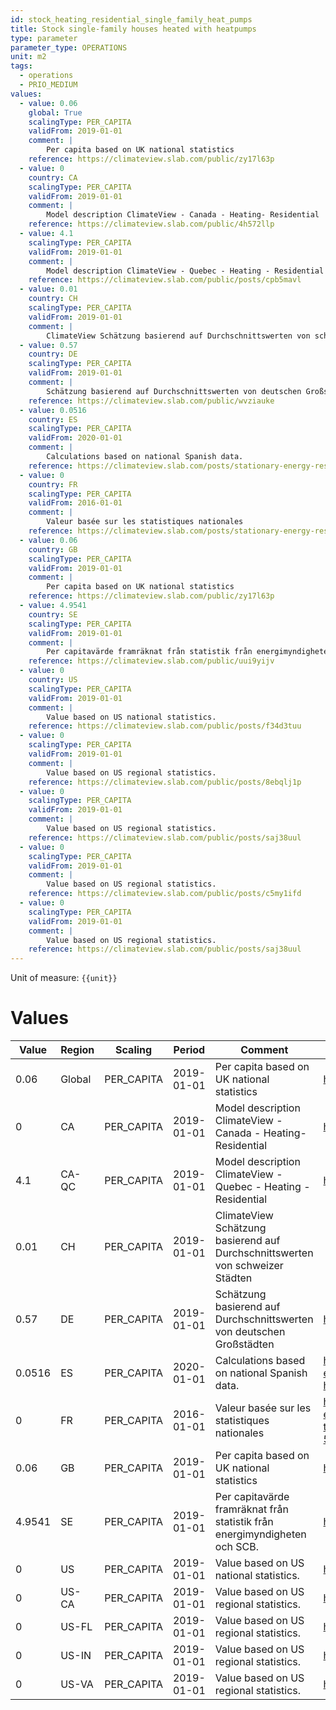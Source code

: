 ```yaml
---
id: stock_heating_residential_single_family_heat_pumps
title: Stock single-family houses heated with heatpumps
type: parameter
parameter_type: OPERATIONS
unit: m2
tags:
  - operations
  - PRIO_MEDIUM
values:
  - value: 0.06
    global: True
    scalingType: PER_CAPITA
    validFrom: 2019-01-01
    comment: |
        Per capita based on UK national statistics
    reference: https://climateview.slab.com/public/zy17l63p
  - value: 0
    country: CA
    scalingType: PER_CAPITA
    validFrom: 2019-01-01
    comment: |
        Model description ClimateView - Canada - Heating- Residential
    reference: https://climateview.slab.com/public/4h572llp
  - value: 4.1
    scalingType: PER_CAPITA
    validFrom: 2019-01-01
    comment: |
        Model description ClimateView - Quebec - Heating - Residential
    reference: https://climateview.slab.com/public/posts/cpb5mavl
  - value: 0.01
    country: CH
    scalingType: PER_CAPITA
    validFrom: 2019-01-01
    comment: |
        ClimateView Schätzung basierend auf Durchschnittswerten von schweizer Städten
  - value: 0.57
    country: DE
    scalingType: PER_CAPITA
    validFrom: 2019-01-01
    comment: |
        Schätzung basierend auf Durchschnittswerten von deutschen Großstädten
    reference: https://climateview.slab.com/public/wvziauke
  - value: 0.0516
    country: ES
    scalingType: PER_CAPITA
    validFrom: 2020-01-01
    comment: |
        Calculations based on national Spanish data.
    reference: https://climateview.slab.com/posts/stationary-energy-residential-5b7n1rw0#hsv7b-space-heating
  - value: 0
    country: FR
    scalingType: PER_CAPITA
    validFrom: 2016-01-01
    comment: |
        Valeur basée sur les statistiques nationales
    reference: https://climateview.slab.com/posts/stationary-energy-residential-france-bnynu72j#hzc28-tableau-4-chauffage-des-maisons-individuelles-5
  - value: 0.06
    country: GB
    scalingType: PER_CAPITA
    validFrom: 2019-01-01
    comment: |
        Per capita based on UK national statistics
    reference: https://climateview.slab.com/public/zy17l63p
  - value: 4.9541
    country: SE
    scalingType: PER_CAPITA
    validFrom: 2019-01-01
    comment: |
        Per capitavärde framräknat från statistik från energimyndigheten och SCB.
    reference: https://climateview.slab.com/public/uui9yijv
  - value: 0
    country: US
    scalingType: PER_CAPITA
    validFrom: 2019-01-01
    comment: |
        Value based on US national statistics.
    reference: https://climateview.slab.com/public/posts/f34d3tuu
  - value: 0
    scalingType: PER_CAPITA
    validFrom: 2019-01-01
    comment: |
        Value based on US regional statistics.
    reference: https://climateview.slab.com/public/posts/8ebqlj1p
  - value: 0
    scalingType: PER_CAPITA
    validFrom: 2019-01-01
    comment: |
        Value based on US regional statistics.
    reference: https://climateview.slab.com/public/posts/saj38uul
  - value: 0
    scalingType: PER_CAPITA
    validFrom: 2019-01-01
    comment: |
        Value based on US regional statistics.
    reference: https://climateview.slab.com/public/posts/c5my1ifd
  - value: 0
    scalingType: PER_CAPITA
    validFrom: 2019-01-01
    comment: |
        Value based on US regional statistics.
    reference: https://climateview.slab.com/public/posts/saj38uul
---
```



Unit of measure: `{{unit}}`


# Values


| Value | Region | Scaling | Period | Comment | Reference |
|-------|--------|---------|--------|---------|-----------|
| 0.06 | Global | PER_CAPITA | 2019-01-01 | Per capita based on UK national statistics | https://climateview.slab.com/public/zy17l63p |
| 0 | CA | PER_CAPITA | 2019-01-01 | Model description ClimateView - Canada - Heating- Residential | https://climateview.slab.com/public/4h572llp |
| 4.1 | CA-QC | PER_CAPITA | 2019-01-01 | Model description ClimateView - Quebec - Heating - Residential | https://climateview.slab.com/public/posts/cpb5mavl |
| 0.01 | CH | PER_CAPITA | 2019-01-01 | ClimateView Schätzung basierend auf Durchschnittswerten von schweizer Städten |  |
| 0.57 | DE | PER_CAPITA | 2019-01-01 | Schätzung basierend auf Durchschnittswerten von deutschen Großstädten | https://climateview.slab.com/public/wvziauke |
| 0.0516 | ES | PER_CAPITA | 2020-01-01 | Calculations based on national Spanish data. | https://climateview.slab.com/posts/stationary-energy-residential-5b7n1rw0#hsv7b-space-heating |
| 0 | FR | PER_CAPITA | 2016-01-01 | Valeur basée sur les statistiques nationales | https://climateview.slab.com/posts/stationary-energy-residential-france-bnynu72j#hzc28-tableau-4-chauffage-des-maisons-individuelles-5 |
| 0.06 | GB | PER_CAPITA | 2019-01-01 | Per capita based on UK national statistics | https://climateview.slab.com/public/zy17l63p |
| 4.9541 | SE | PER_CAPITA | 2019-01-01 | Per capitavärde framräknat från statistik från energimyndigheten och SCB. | https://climateview.slab.com/public/uui9yijv |
| 0 | US | PER_CAPITA | 2019-01-01 | Value based on US national statistics. | https://climateview.slab.com/public/posts/f34d3tuu |
| 0 | US-CA | PER_CAPITA | 2019-01-01 | Value based on US regional statistics. | https://climateview.slab.com/public/posts/8ebqlj1p |
| 0 | US-FL | PER_CAPITA | 2019-01-01 | Value based on US regional statistics. | https://climateview.slab.com/public/posts/saj38uul |
| 0 | US-IN | PER_CAPITA | 2019-01-01 | Value based on US regional statistics. | https://climateview.slab.com/public/posts/c5my1ifd |
| 0 | US-VA | PER_CAPITA | 2019-01-01 | Value based on US regional statistics. | https://climateview.slab.com/public/posts/saj38uul |


